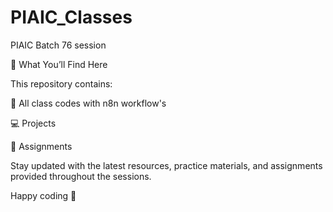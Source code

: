 # PIAIC_Classes
PIAIC Batch 76 session

📌 What You’ll Find Here

This repository contains:

📂 All class codes with n8n workflow's

💻 Projects

📝 Assignments

Stay updated with the latest resources, practice materials, and assignments provided throughout the sessions.

Happy coding 🚀
